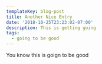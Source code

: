 ```yaml
---
templateKey: blog-post
title: Another Nice Entry
date: '2018-10-25T23:23:02-07:00'
description: This is getting going
tags:
  - going to be good
---
```

You know this is goign to be good
